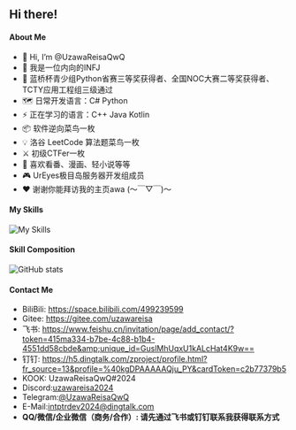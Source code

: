 ## Hi there!

#### About Me
- 👋 Hi, I’m @UzawaReisaQwQ
- 📘 我是一位内向的INFJ
- 🎉 蓝桥杯青少组Python省赛三等奖获得者、全国NOC大赛二等奖获得者、TCTY应用工程组三级通过
- 🗺️ 日常开发语言：C# Python
- ⚡ 正在学习的语言：C++ Java Kotlin
- 📦 软件逆向菜鸟一枚
- 💡 洛谷 LeetCode 算法题菜鸟一枚
- ⚔️ 初级CTFer一枚
- 🚀 喜欢看番、漫画、轻小说等等
- 🎮 UrEyes极目岛服务器开发组成员
- ❤️ 谢谢你能拜访我的主页awa (～￣▽￣)～
<!-- - 🔭 我的BiliBili主页：https://space.bilibili.com/499239599 -->
<!-- - ⛵ 我的Gitee主页：https://gitee.com/uzawareisa -->

#### My Skills
![My Skills](https://skillicons.dev/icons?i=cpp,cs,dotnet,java,kotlin,py,pytorch,docker,arduino,godot,html,css,mysql,ps,pr)

#### Skill Composition
![GitHub stats](https://github-readme-stats.vercel.app/api?username=uzawareisaqwq&theme=radical)
<!-- ![Top Langs](https://github-readme-stats.vercel.app/api/top-langs/?username=uzawareisaqwq&layout=compact&theme=radical) -->

#### Contact Me
- BiliBili: https://space.bilibili.com/499239599
- Gitee: https://gitee.com/uzawareisa
- 飞书: https://www.feishu.cn/invitation/page/add_contact/?token=415ma334-b7be-4c88-b1b4-4551dd58cbde&amp;unique_id=GuslMhUqxU1kALcHat4K9w==
- 钉钉: https://h5.dingtalk.com/zproject/profile.html?fr_source=13&profile=%40kgDPAAAAAQju_PY&cardToken=c2b77379b5
- KOOK: UzawaReisaQwQ#2024
- <span>Discord:<a href="http://discordapp.com/users/1223657715914641431">uzawareisa2024</a></span>
- <span>Telegram:<a href="https://t.me/UzawaReisaQwQ">@UzawaReisaQwQ</a></span>
- <span>E-Mail:<a href="mailto:intptrdev2024@dingtalk.com">intptrdev2024@dingtalk.com</a></span>
- **QQ/微信/企业微信（商务/合作）: 请先通过飞书或钉钉联系我获得联系方式**

<!---
UzawaReisaQwQ/UzawaReisaQwQ is a ✨ special ✨ repository because its `README.md` (this file) appears on your GitHub profile.
You can click the Preview link to take a look at your changes.
--->
